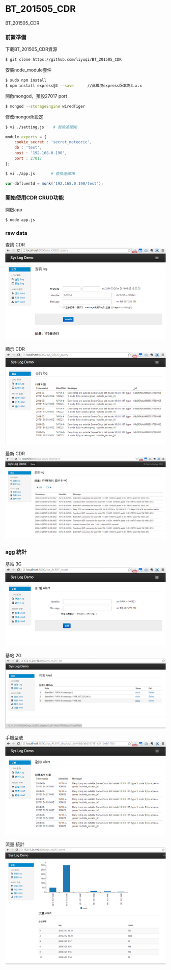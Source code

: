 # BT_201505_CDR
BT_201505_CDR

### 前置準備

下載BT_201505_CDR資源

```bash 
$ git clone https://github.com/liyuqi/BT_201505_CDR
```


安裝node_module套件

```bash 
$ sudo npm install
$ npm install express@3 --save      //此環境express版本為3.x.x
```


開啟mongod，預設27017 port

```bash 
$ mongod --storageEngine wiredTiger
```

修改mongodb設定

```sh
$ vi ./setting.js    # 替換連線DB
```

```js
module.exports = {
	cookie_secret : 'secret_meteoric',
  	db : 'test',
  	host : '192.168.0.190',
	port : 27017
};
```

```sh
$ vi ./app.js       # 替換連線DB
```

```js
var dbfluentd = monk('192.168.0.190/test');
```

### 開始使用CDR CRUD功能

開啟app

```bash
$ node app.js
```

### raw data

查詢 CDR
![Image text](https://github.com/liyuqi/BT_201505_CDR/blob/master/example/syslog_CRUD_query.png)

顯示 CDR
![Image text](https://github.com/liyuqi/BT_201505_CDR/blob/master/example/syslog_CRUD_query_result.png)

最新 CDR
![Image text](https://github.com/liyuqi/BT_201505_CDR/blob/master/example/syslog_CRUD_show_pagging.png)

### agg 統計

基站 3G
![Image text](https://github.com/liyuqi/BT_201505_CDR/blob/master/example/syslog_ALERT_insert.png)

基站 2G
![Image text](https://github.com/liyuqi/BT_201505_CDR/blob/master/example/syslog_ALERT_list.png)

手機型號
![Image text](https://github.com/liyuqi/BT_201505_CDR/blob/master/example/syslog_ALERT_display.png)

流量 統計
![Image text](https://github.com/liyuqi/BT_201505_CDR/blob/master/example/syslog_ALERT_event.png)

